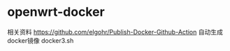 # openwrt-docker
相关资料
https://github.com/elgohr/Publish-Docker-Github-Action
自动生成docker镜像
docker3.sh
